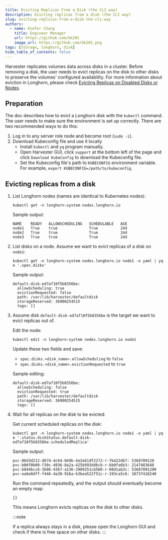 ```yaml
---
title: Evicting Replicas From a Disk (the CLI way)
description: Evicting replicas from a disk (the CLI way)
slug: evicting-replicas-from-a-disk-the-cli-way
authors:
  - name: Kiefer Chang
    title: Engineer Manager
    url: https://github.com/bk201
    image_url: https://github.com/bk201.png
tags: [storage, longhorn, disk]
hide_table_of_contents: false
---
```


Harvester replicates volumes data across disks in a cluster. Before removing a disk, the user needs to evict replicas on the disk to other disks to preserve the volumes' configured availability. For more information about eviction in Longhorn, please check [Evicting Replicas on Disabled Disks or Nodes](https://longhorn.io/docs/1.3.2/volumes-and-nodes/disks-or-nodes-eviction/).

## Preparation

The doc describes how to evict a Longhorn disk with the `kubectl` command. The user needs to make sure the environment is set up correctly.
There are two recommended ways to do this:

1. Log in to any server role node and become root (`sudo -i`).
1. Download Kubeconfig file and use it locally
    - Install `kubectl` and `yq` program manually.
    - Open Harvester GUI,  click `support` at the bottom left of the page and click `Download KubeConfig` to download the Kubeconfig file.
    - Set the Kubeconfig file's path to `KUBECONFIG` environment variable. For example, `export KUBECONFIG=/path/to/kubeconfig`.


## Evicting replicas from a disk

1. List Longhorn nodes (names are identical to Kubernetes nodes):

    ```
    kubectl get -n longhorn-system nodes.longhorn.io
    ```

    Sample output:

    ```
    NAME    READY   ALLOWSCHEDULING   SCHEDULABLE   AGE
    node1   True    true              True          24d
    node2   True    true              True          24d
    node3   True    true              True          24d
    ```

1. List disks on a node. Assume we want to evict replicas of a disk on `node1`:

    ```
    kubectl get -n longhorn-system nodes.longhorn.io node1 -o yaml | yq e '.spec.disks'
    ```

    Sample output:

    ```
    default-disk-ed7af10f5b8356be:
      allowScheduling: true
      evictionRequested: false
      path: /var/lib/harvester/defaultdisk
      storageReserved: 36900254515
      tags: []
    ```

1. Assume disk `default-disk-ed7af10f5b8356be` is the target we want to evict replicas out of.

    Edit the node:
    ```
    kubectl edit -n longhorn-system nodes.longhorn.io node1 
    ```

    Update these two fields and save:
    - `spec.disks.<disk_name>.allowScheduling` to `false`
    - `spec.disks.<disk_name>.evictionRequested` to `true`

    Sample editing:

    ```
    default-disk-ed7af10f5b8356be:
      allowScheduling: false
      evictionRequested: true
      path: /var/lib/harvester/defaultdisk
      storageReserved: 36900254515
      tags: []
    ```

1. Wait for all replicas on the disk to be evicted.

    Get current scheduled replicas on the disk:
    ```
    kubectl get -n longhorn-system nodes.longhorn.io node1 -o yaml | yq e '.status.diskStatus.default-disk-ed7af10f5b8356be.scheduledReplica'
    ```

    Sample output:
    ```
    pvc-86d3d212-d674-4c64-b69b-4a2eb1df2272-r-7b422db7: 5368709120
    pvc-b06f0b09-f30c-4936-8a2a-425b993dd6cb-r-bb0fa6b3: 2147483648
    pvc-b844bcc6-3b06-4367-a136-3909251cb560-r-08d1ab3c: 53687091200
    pvc-ea6e0dff-f446-4a38-916a-b3bea522f51c-r-193ca5c6: 10737418240
    ```

    Run the command repeatedly, and the output should eventually become an empty map:
    ```
    {}
    ```

    This means Longhorn evicts replicas on the disk to other disks.

    :::note
    
    If a replica always stays in a disk, please open the Longhorn GUI and check if there is free space on other disks.
    :::
